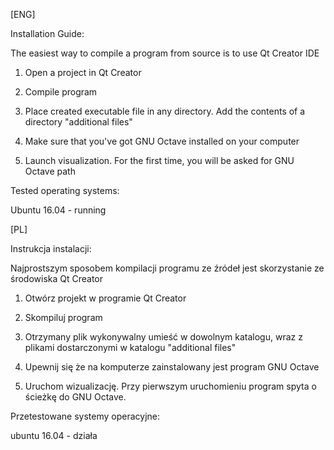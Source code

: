 [ENG]

Installation Guide:

The easiest way to compile a program from source is to use Qt Creator IDE

1. Open a project in Qt Creator

2. Compile program

3. Place created executable file in any directory. Add the contents of a directory "additional files"

4. Make sure that you've got GNU Octave installed on your computer

5. Launch visualization. For the first time, you will be asked for GNU Octave path

Tested operating systems:

Ubuntu 16.04 - running


[PL]

Instrukcja instalacji:

Najprostszym sposobem kompilacji programu ze źródeł jest skorzystanie ze środowiska Qt Creator

1. Otwórz projekt w programie Qt Creator

2. Skompiluj program

3. Otrzymany plik wykonywalny umieść w dowolnym katalogu, wraz z plikami dostarczonymi w katalogu "additional files"

4. Upewnij się że na komputerze zainstalowany jest program GNU Octave

5. Uruchom wizualizację. Przy pierwszym uruchomieniu program spyta o ścieżkę do GNU Octave. 


Przetestowane systemy operacyjne:

ubuntu 16.04 - działa
